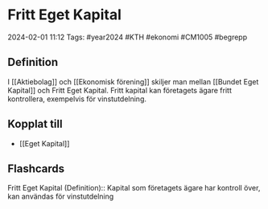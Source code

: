 # Fritt Eget Kapital

2024-02-01 11:12
Tags: #year2024 #KTH #ekonomi #CM1005 #begrepp

## Definition

I [[Aktiebolag]] och [[Ekonomisk förening]] skiljer man mellan [[Bundet Eget Kapital]] och Fritt Eget Kapital. Fritt kapital kan företagets ägare fritt kontrollera, exempelvis för vinstutdelning.

## Kopplat till

- [[Eget Kapital]]

## Flashcards

Fritt Eget Kapital (Definition):: Kapital som företagets ägare har kontroll över, kan användas för vinstutdelning
<!--SR:!2024-02-23,16,290!2024-02-07,4,272-->
